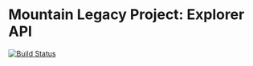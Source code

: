 # Mountain Legacy Project: Explorer API
[![Build Status](https://travis-ci.com/scrose/mlp-explorer.svg?token=qeMvAajBFXHw3xS4BQkQ&branch=master)](https://travis-ci.com/scrose/mlp-explorer)
